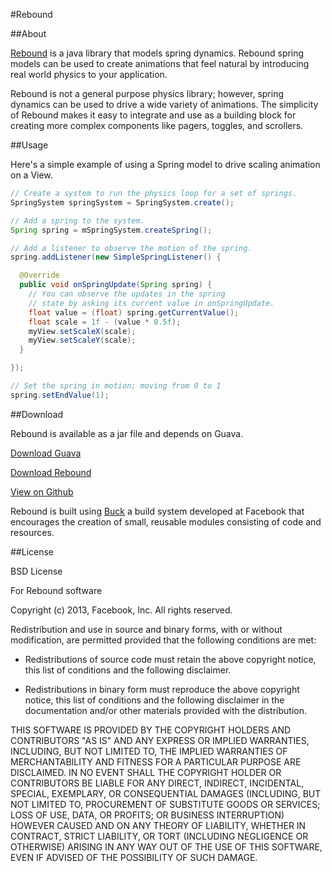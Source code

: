 #Rebound

##About

<a href="http://facebook.github.io/rebound">Rebound</a> is a java library that
models spring dynamics. Rebound spring models can be used to create animations
that feel natural by introducing real world physics to your application.

Rebound is not a general purpose physics library; however, spring dynamics
can be used to drive a wide variety of animations. The simplicity of Rebound
makes it easy to integrate and use as a building block for creating more
complex components like pagers, toggles, and scrollers.

##Usage

Here's a simple example of using a Spring model to drive scaling animation
on a View.

```java
// Create a system to run the physics loop for a set of springs.
SpringSystem springSystem = SpringSystem.create();

// Add a spring to the system.
Spring spring = mSpringSystem.createSpring();

// Add a listener to observe the motion of the spring.
spring.addListener(new SimpleSpringListener() {

  @Override
  public void onSpringUpdate(Spring spring) {
    // You can observe the updates in the spring 
    // state by asking its current value in onSpringUpdate.
    float value = (float) spring.getCurrentValue();
    float scale = 1f - (value * 0.5f);
    myView.setScaleX(scale);
    myView.setScaleY(scale);
  }

});

// Set the spring in motion; moving from 0 to 1
spring.setEndValue(1);
```

##Download

Rebound is available as a jar file and depends on Guava.

<a href="http://search.maven.org/remotecontent?filepath=com/google/guava/guava/15.0/guava-15.0.jar">Download Guava</a>

<a href="rebound_1.0.jar">Download Rebound</a>

<a href="http://github.com/facebook/rebound">View on Github</a>

Rebound is built using <a href="http://facebook.github.io/buck/">Buck</a> a 
build system developed at Facebook that encourages the creation of small, 
reusable modules consisting of code and resources.

##License

BSD License

For Rebound software

Copyright (c) 2013, Facebook, Inc.
All rights reserved.

Redistribution and use in source and binary forms, with or without 
modification, are permitted provided that the following conditions are met:

* Redistributions of source code must retain the above copyright notice, 
this list of conditions and the following disclaimer.

* Redistributions in binary form must reproduce the above copyright notice, 
this list of conditions and the following disclaimer in the documentation 
and/or other materials provided with the distribution.

THIS SOFTWARE IS PROVIDED BY THE COPYRIGHT HOLDERS AND CONTRIBUTORS "AS IS"
AND ANY EXPRESS OR IMPLIED WARRANTIES, INCLUDING, BUT NOT LIMITED TO, THE
IMPLIED WARRANTIES OF MERCHANTABILITY AND FITNESS FOR A PARTICULAR PURPOSE
ARE DISCLAIMED. IN NO EVENT SHALL THE COPYRIGHT HOLDER OR CONTRIBUTORS BE
LIABLE FOR ANY DIRECT, INDIRECT, INCIDENTAL, SPECIAL, EXEMPLARY, OR
CONSEQUENTIAL DAMAGES (INCLUDING, BUT NOT LIMITED TO, PROCUREMENT OF
SUBSTITUTE GOODS OR SERVICES; LOSS OF USE, DATA, OR PROFITS; OR BUSINESS
INTERRUPTION) HOWEVER CAUSED AND ON ANY THEORY OF LIABILITY, WHETHER IN
CONTRACT, STRICT LIABILITY, OR TORT (INCLUDING NEGLIGENCE OR OTHERWISE)
ARISING IN ANY WAY OUT OF THE USE OF THIS SOFTWARE, EVEN IF ADVISED OF THE
POSSIBILITY OF SUCH DAMAGE.
